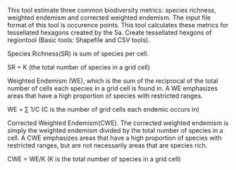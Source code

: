 This tool estimate three common biodiversity metrics: species richness, weighted endemism and corrected weighted endemism. The input file format of this tool is occurence points. This tool  calculates these metrics for tessellated hexagons created by the 5a. Create tessellated hexgons of regiontool (Basic tools: Shapefile and CSV tools). 


Species Richness(SR) is sum of species per cell. 

SR = K (the total number of species in a grid cell)


Weighted Endemism (WE), which is the sum of the reciprocal of the total number of cells each species in a grid cell is found in. A WE emphasizes areas that have a high proportion of species with restricted ranges.

WE = ∑ 1/C (C is the number of grid cells each endemic occurs in)


Corrected Weighted Endemism(CWE). The corrected weighted endemism is simply the weighted endemism divided by the total number of species in a cell. A CWE emphasizes areas that have a high proportion of species with restricted ranges, but are not necessarily areas that are species rich. 

CWE = WE/K (K is the total number of species in a grid cell)
